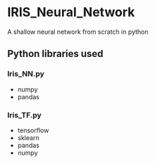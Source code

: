 # IRIS_Neural_Network
A shallow neural network from scratch in python
## Python libraries used
### Iris_NN.py
* numpy
* pandas
### Iris_TF.py
* tensorflow
* sklearn
* pandas
* numpy
